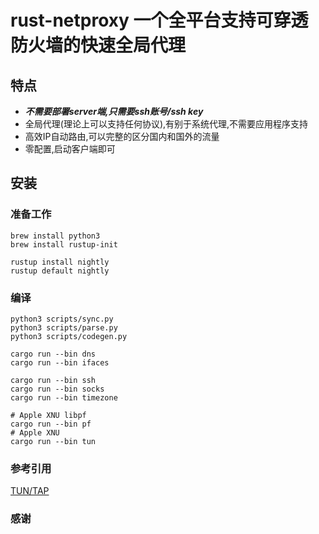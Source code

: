 rust-netproxy 一个全平台支持可穿透防火墙的快速全局代理
=====================

## 特点
- ***不需要部署server端,只需要ssh账号/ssh key***
- 全局代理(理论上可以支持任何协议),有别于系统代理,不需要应用程序支持
- 高效IP自动路由,可以完整的区分国内和国外的流量
- 零配置,启动客户端即可


## 安装

### 准备工作
```
brew install python3
brew install rustup-init

rustup install nightly
rustup default nightly
```

### 编译
```   
python3 scripts/sync.py
python3 scripts/parse.py
python3 scripts/codegen.py

cargo run --bin dns
cargo run --bin ifaces

cargo run --bin ssh
cargo run --bin socks
cargo run --bin timezone

# Apple XNU libpf
cargo run --bin pf
# Apple XNU
cargo run --bin tun
```

### 参考引用
[TUN/TAP](https://en.wikipedia.org/wiki/TUN/TAP)

### 感谢 
